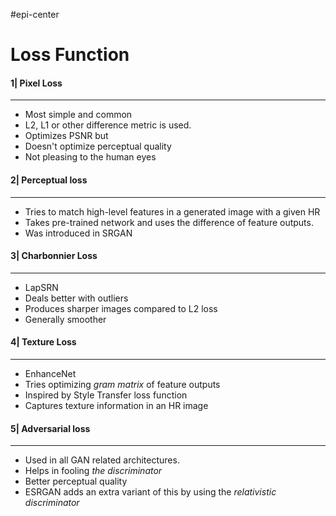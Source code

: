 #epi-center 
# Loss Function
#### 1| Pixel Loss
***
- Most simple and common
- L2, L1 or other difference metric is used.
- Optimizes PSNR but 
- Doesn't optimize perceptual quality
- Not pleasing to the human eyes
#### 2| Perceptual loss
***
- Tries to match high-level features in a generated image with a given HR
- Takes pre-trained network and uses the difference of feature outputs.
- Was introduced in SRGAN

#### 3| Charbonnier Loss
***
- LapSRN
- Deals better with outliers 
- Produces sharper images compared to L2 loss
- Generally smoother
#### 4| Texture Loss
***
- EnhanceNet
- Tries optimizing *gram matrix* of feature outputs 
- Inspired by Style Transfer loss function
- Captures texture information in an HR image
#### 5| Adversarial loss
***
- Used in all GAN related architectures.
- Helps in fooling *the discriminator* 
- Better perceptual quality
- ESRGAN adds an extra variant of this by using the *relativistic discriminator*
